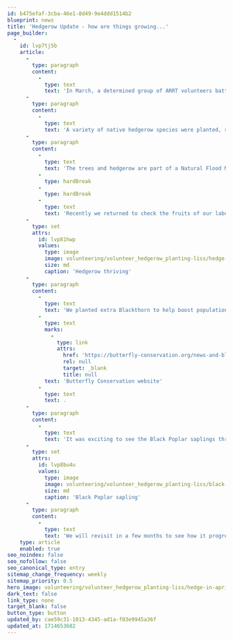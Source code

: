 ```yaml
---
id: b475efaf-3cba-46e1-8d49-9e4ddd1514b2
blueprint: news
title: 'Hedgerow Update - how are things growing...'
page_builder:
  -
    id: lvp7tj5b
    article:
      -
        type: paragraph
        content:
          -
            type: text
            text: 'In March, a determined group of ARRT volunteers battled the elements, and the mud, to plant 750m of native hedgerow, at Empshott Liss. '
      -
        type: paragraph
        content:
          -
            type: text
            text: 'A variety of native hedgerow species were planted, such as Blackthorn, Hawthorn, Spindle, Field maple, Hazel, Dog Rose Guelder Rose, Dogwood, Cherry and Crab Apple, together with 75 Oak and 19 Sussex Black Poplar trees.'
      -
        type: paragraph
        content:
          -
            type: text
            text: 'The trees and hedgerow are part of a Natural Flood Management (NFM) project to try and reduce the impact of sudden and heavy rainfall by slowing the flow of water and intercepting sediment and nutrients flowing into our streams.'
          -
            type: hardBreak
          -
            type: hardBreak
          -
            type: text
            text: 'Recently we returned to check the fruits of our labour and were very pleased to see the hedge doing so well. '
      -
        type: set
        attrs:
          id: lvp81hwp
          values:
            type: image
            image: volunteering/volunteer_hedgerow_planting-liss/hedge-in-april.jpeg
            size: md
            caption: 'Hedgerow thriving'
      -
        type: paragraph
        content:
          -
            type: text
            text: 'We planted extra Blackthorn to help boost populations of the Brown Hairstreak butterfly which is one of Britain’s rarest and most elusive butterflies. With loss of hedges, and hedge cutting disrupting the butterfly’s eggs, Brown Hairstreaks are now listed as a top conservation priority. For more information about this beautiful creature visit the '
          -
            type: text
            marks:
              -
                type: link
                attrs:
                  href: 'https://butterfly-conservation.org/news-and-blog/brown-hairstreak-butterfly'
                  rel: null
                  target: _blank
                  title: null
            text: 'Butterfly Conservation website'
          -
            type: text
            text: .
      -
        type: paragraph
        content:
          -
            type: text
            text: 'It was exciting to see the Black Poplar saplings thriving as this species was once a staple of the British countryside but has declined in recent years. Lets hope these ones keep going from strength to strength.'
      -
        type: set
        attrs:
          id: lvp8bu4u
          values:
            type: image
            image: volunteering/volunteer_hedgerow_planting-liss/black-poplar-thriving-april.jpeg
            size: md
            caption: 'Black Poplar sapling'
      -
        type: paragraph
        content:
          -
            type: text
            text: 'We will revisit in a few months to see how it progresses and deals with the new seasons throughout the year. Keep a lookout for another update in a few months. '
    type: article
    enabled: true
seo_noindex: false
seo_nofollow: false
seo_canonical_type: entry
sitemap_change_frequency: weekly
sitemap_priority: 0.5
hero_image: volunteering/volunteer_hedgerow_planting-liss/hedge-in-april-2.jpeg
dark_text: false
link_type: none
target_blank: false
button_type: button
updated_by: cae59c31-1013-4345-ad1a-f03e9945a36f
updated_at: 1714653682
---
```

